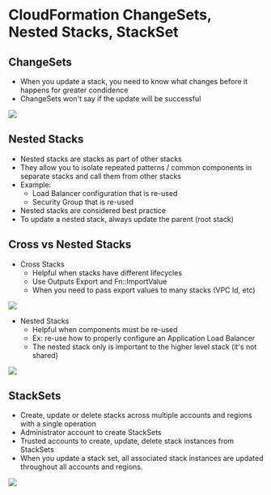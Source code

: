 # CloudFormation ChangeSets, Nested Stacks, StackSet

## ChangeSets

- When you update a stack, you need to know what changes before it happens for greater condidence
- ChangeSets won't say if the update will be successful

![](2022-04-21-11-42-36.png)

## Nested Stacks

- Nested stacks are stacks as part of other stacks
- They allow you to isolate repeated patterns / common components in separate stacks and call them from other stacks
- Example:
    - Load Balancer configuration that is re-used
    - Security Group that is re-used
- Nested stacks are considered best practice
- To update a nested stack, always update the parent (root stack)

## Cross vs Nested Stacks

- Cross Stacks
    - Helpful when stacks have different lifecycles
    - Use Outputs Export and Fn::ImportValue
    - When you need to pass export values to many stacks (VPC Id, etc)

![](2022-04-21-11-46-24.png)

- Nested Stacks
    - Helpful when components must be re-used
    - Ex: re-use how to properly configure an Application Load Balancer
    - The nested stack only is important to the higher level stack (it's not shared)

![](2022-04-21-11-46-32.png)

## StackSets

- Create, update or delete stacks across multiple accounts and regions with a single operation
- Administrator account to create StackSets
- Trusted accounts to create, update, delete stack instances from StackSets
- When you update a stack set, all associated stack instances are updated throughout all accounts and regions.

![](2022-04-21-11-47-44.png)